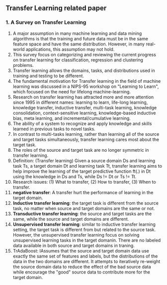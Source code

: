 ## Transfer Learning related paper

### 1. A Survey on Transfer Learning
1. A major assumption in many machine learning and data mining algorithms is that the training and future data must be in the same feature space and have the same distribution. However, in many real-world applications, this assumption may not hold.
2. This survey focus on categorizing and reviewing the current progress on transfer learning for classification, regression and clustering problems.
3. Transfer learning allows the domains, tasks, and distributions used in training and testing to be different.
4. The fundamental motivation for Transfer learning in the field of machine learning was discussed in a NIPS-95 workshop on "Learning to Learn", which focused on the need for lifelong machine-learning.
5. Research on transfer learning has attracted more and more attention since 1995 in different names: learning to learn, life-long learning, knowledge transfer, inductive transfer, multi-task learning, knowledge consolidation, context-sensitive learning, knowledge-based inductive bias, meta learning, and incremental/cumulative learning.
6. The ability of a system to recognize and apply knowledge and skills learned in previous tasks to novel tasks.
7. In contrast to multi-tasks learning, rather than learning all of the source and target tasks simultaneously, transfer learning cares most about the target task.
8. The roles of the source and target task are no longer symmetric in transfer learning.
9. Definition: (Transfer learning) Given a source domain Ds and learning task Ts, a target domain Dt and learning task Tt, transfer learning aims to help improve the learning of the target predictive function ft(.) in Dt using the knowledge in Ds and Ts, while Ds != Dt or Ts != Tt.
10. Research issues: (1) What to transfer, (2) How to transfer, (3) When to transfer.
11. **negative transfer**: A transfer hurt the performance of learning in the target domain.
12. **Inductive transfer learning**: the target task is different from the source task, no matter when source and target domains are the same or not. 
13. **Transductive transfer learning**: the source and target tasks are the same, while the source and target domains are different.
14. **Unsupervised transfer learning**: similar to inductive transfer learning setting, the target task is different from but related to the source task. However, the unsupervised transfer learning focus on solving unsupervised learning tasks in the target domanin. There are no labeled data available in both source and target domains in traning.
15. TrAdaBoost: IAssumes that the source and target domain data use exactly the same set of features and labels, but the distributions of the data in the two domains are different. It attempts to iteratively re-weight the source domain data to reduce the effect of the bad source data while encourage the "good" source data to contribute more for the target domain.

